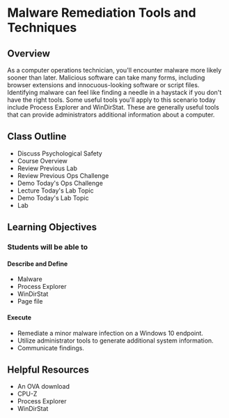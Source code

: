 # Malware Remediation Tools and Techniques

## Overview

As a computer operations technician, you'll encounter malware more likely sooner than later. Malicious software can take many forms, including browser extensions and innocuous-looking software or script files. Identifying malware can feel like finding a needle in a haystack if you don't have the right tools. Some useful tools you'll apply to this scenario today include Process Explorer and WinDirStat. These are generally useful tools that can provide administrators additional information about a computer.

## Class Outline

- Discuss Psychological Safety
- Course Overview
- Review Previous Lab
- Review Previous Ops Challenge
- Demo Today's Ops Challenge
- Lecture Today's Lab Topic
- Demo Today's Lab Topic
- Lab

## Learning Objectives

### Students will be able to

#### Describe and Define

- Malware
- Process Explorer
- WinDirStat
- Page file

#### Execute

- Remediate a minor malware infection on a Windows 10 endpoint.
- Utilize administrator tools to generate additional system information.
- Communicate findings.

## Helpful Resources

- An OVA download
- CPU-Z
- Process Explorer
- WinDirStat
